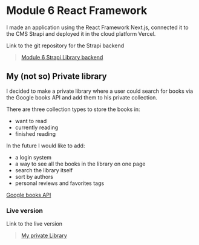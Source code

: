 # Module 6 React Framework

I made an application using the React Framework Next.js, connected it to the CMS Strapi and
deployed it in the cloud platform Vercel.

Link to the git repository for the Strapi backend
> [Module 6 Strapi Library backend](https://github.com/kollaaj/Module_6_Strapi_Library_backend)

## My (not so) Private library 
I decided to make a private library where a user could search for books via the Google books API and add them to his private collection. 

There are three collection types to store the books in: 
- want to read 
- currently reading
- finished reading

In the future I would like to add:
- a login system
- a way to see all the books in the library on one page
- search the library itself
- sort by authors
- personal reviews and favorites tags

[Google books API](https://developers.google.com/books/docs/overview)


### Live version
Link to the live version 
> [My private Library](https://mod-library.vercel.app/)
